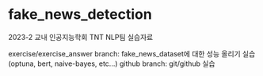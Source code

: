 # fake_news_detection
2023-2 교내 인공지능학회 TNT NLP팀 실습자료

exercise/exercise_answer branch: fake_news_dataset에 대한 성능 올리기 실습 (optuna, bert, naive-bayes, etc...)
github branch: git/github 실습
